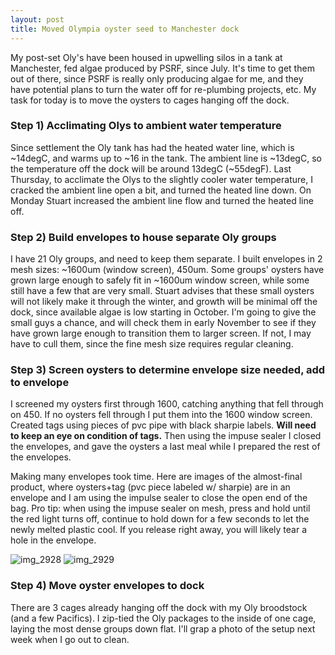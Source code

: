 ```yaml
---
layout: post
title: Moved Olympia oyster seed to Manchester dock
---
```


My post-set Oly's have been housed in upwelling silos in a tank at Manchester, fed algae produced by PSRF, since July. It's time to get them out of there, since PSRF is really only producing algae for me, and they have potential plans to turn the water off for re-plumbing projects, etc. My task for today is to move the oysters to cages hanging off the dock. 

### Step 1) Acclimating Olys to ambient water temperature
Since settlement the Oly tank has had the heated water line, which is ~14degC, and warms up to ~16 in the tank.  The ambient line is ~13degC, so the temperature off the dock will be around 13degC (~55degF).  Last Thursday, to acclimate the Olys to the slightly cooler water temperature, I cracked the ambient line open a bit, and turned the heated line down.  On Monday Stuart increased the ambient line flow and turned the heated line off. 

### Step 2) Build envelopes to house separate Oly groups
I have 21 Oly groups, and need to keep them separate.  I built envelopes in 2 mesh sizes: ~1600um (window screen), 450um.  Some groups' oysters have grown large enough to safely fit in ~1600um window screen, while some still have a few that are very small.  Stuart advises that these small oysters will not likely make it through the winter, and growth will be minimal off the dock, since available algae is low starting in October.  I'm going to give the small guys a chance, and will check them in early November to see if they have grown large enough to transition them to larger screen.  If not, I may have to cull them, since the fine mesh size requires regular cleaning.  

### Step 3) Screen oysters to determine envelope size needed, add to envelope
I screened my oysters first through 1600, catching anything that fell through on 450. If no oysters fell through I put them into the 1600 window screen.  Created tags using pieces of pvc pipe with black sharpie labels. **Will need to keep an eye on condition of tags.**  Then using the impuse sealer I closed the envelopes, and gave the oysters a last meal while I prepared the rest of the envelopes. 

Making many envelopes took time. Here are images of the almost-final product, where oysters+tag (pvc piece labeled w/ sharpie) are in an envelope and I am using the impulse sealer to close the open end of the bag.  Pro tip: when using the impuse sealer on mesh, press and hold until the red light turns off, continue to hold down for a few seconds to let the newly melted plastic cool. If you release right away, you will likely tear a hole in the envelope. 

![img_2928](https://user-images.githubusercontent.com/17264765/31249730-443e45aa-a9cd-11e7-8294-c387ea196eb2.JPG)
![img_2929](https://user-images.githubusercontent.com/17264765/31249731-443f2fd8-a9cd-11e7-9fe1-b42ee38d97a8.JPG)

### Step 4) Move oyster envelopes to dock
There are 3 cages already hanging off the dock with my Oly broodstock (and a few Pacifics).  I zip-tied the Oly packages to the inside of one cage, laying the most dense groups down flat.  I'll grap a photo of the setup next week when I go out to clean. 
